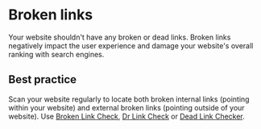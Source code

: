 # Broken links

Your website shouldn't have any broken or dead links. Broken links negatively impact the user experience and damage your website's overall ranking with search engines.

## Best practice
Scan your website regularly to locate both broken internal links (pointing within your website) and external broken links (pointing outside of your website). Use [Broken Link Check](https://www.brokenlinkcheck.com), [Dr Link Check](https://www.drlinkcheck.com) or [Dead Link Checker](https://www.deadlinkchecker.com).

